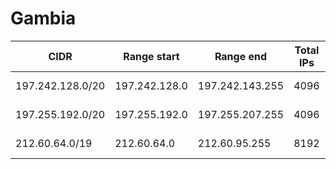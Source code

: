 # Gambia

CIDR               | Range start     | Range end       | Total IPs  | Assign date | Owner
------------------ | --------------- | --------------- | ---------- | ----------- | -----
197.242.128.0/20   | 197.242.128.0   | 197.242.143.255 | 4096       | 2012-03-15  | 
197.255.192.0/20   | 197.255.192.0   | 197.255.207.255 | 4096       | 2011-04-26  | 
212.60.64.0/19     | 212.60.64.0     | 212.60.95.255   | 8192       | 1998-06-12  | 

